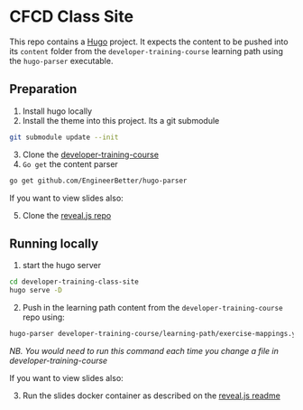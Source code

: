 # CFCD Class Site

This repo contains a [Hugo](https://gohugo.io/) project.
It expects the content to be pushed into its `content` folder from the `developer-training-course` learning path using the `hugo-parser` executable.

## Preparation

1. Install hugo locally
2. Install the theme into this project. Its a git submodule

```sh
git submodule update --init
```

3. Clone the [developer-training-course](https://github.com/cloudfoundry/developer-training-course.git)
4. `Go get` the content parser

```sh
go get github.com/EngineerBetter/hugo-parser
```

If you want to view slides also:

5. Clone the [reveal.js repo](https://github.com/resilientscale/reveal.js.git)

## Running locally

1. start the hugo server

```sh
cd developer-training-class-site
hugo serve -D
```

2. Push in the learning path content from the `developer-training-course` repo using:

```sh
hugo-parser developer-training-course/learning-path/exercise-mappings.yml developer-training-course developer-training-class-site/content
```

*NB. You would need to run this command each time you change a file in developer-training-course*

If you want to view slides also:

3. Run the slides docker container as described on the [reveal.js readme](https://github.com/resilientscale/reveal.js/blob/master/cff-readme.md)
